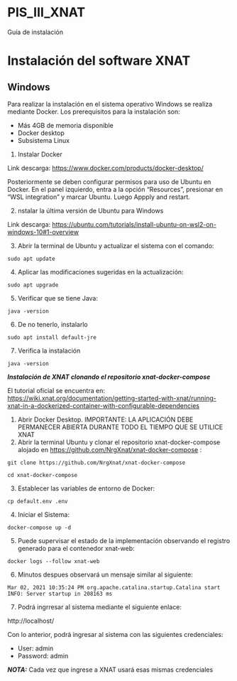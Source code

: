 # PIS_III_XNAT
Guía de instalación

# Instalación del software XNAT
## Windows
Para realizar la instalación en el sistema operativo Windows se realiza mediante Docker. Los prerequisitos para la instalación son:
- Más 4GB de memoria disponible
- Docker desktop
- Subsistema Linux

1. Instalar Docker

Link descarga: https://www.docker.com/products/docker-desktop/ 

Posteriormente se deben configurar permisos para uso de Ubuntu en Docker. En el panel izquierdo, entra a la opción “Resources”, presionar en “WSL integration” y marcar Ubuntu. Luego Appply and restart. 

2. nstalar la última versión de Ubuntu para Windows

Link descarga: https://ubuntu.com/tutorials/install-ubuntu-on-wsl2-on-windows-10#1-overview 

3. Abrir la terminal de Ubuntu y actualizar el sistema con el comando: 
```
sudo apt update 
```
4. Aplicar las modificaciones sugeridas en la actualización:
```
sudo apt upgrade 
```
5. Verificar que se tiene Java:
```
java -version  
```
6. De no tenerlo, instalarlo
```
sudo apt install default-jre   
```
7. Verifica la instalación
```
java -version   
```
***Instalación de XNAT clonando el repositorio xnat-docker-compose***

El tutorial oficial se encuentra en: https://wiki.xnat.org/documentation/getting-started-with-xnat/running-xnat-in-a-dockerized-container-with-configurable-dependencies 

1. Abrir Docker Desktop. IMPORTANTE: LA APLICACIÓN DEBE PERMANECER ABIERTA DURANTE TODO EL TIEMPO QUE SE UTILICE XNAT
2. Abrir la terminal Ubuntu y clonar el repositorio xnat-docker-compose alojado en https://github.com/NrgXnat/xnat-docker-compose :
```
git clone https://github.com/NrgXnat/xnat-docker-compose 
```
```
cd xnat-docker-compose    
```
3. Establecer las variables de entorno de Docker:
```
cp default.env .env 
```
4. Iniciar el Sistema:
```
docker-compose up -d 
```
5. Puede supervisar el estado de la implementación observando el registro generado para el contenedor xnat-web:
```
docker logs --follow xnat-web
```
6. Minutos despues observará un mensaje similar al siguiente:
```
Mar 02, 2021 10:35:24 PM org.apache.catalina.startup.Catalina start
INFO: Server startup in 208163 ms
```
7. Podrá ingrresar al sistema mediante el siguiente enlace:

http://localhost/

Con lo anterior, podrá ingresar al sistema con las siguientes credenciales:
- User: admin 
- Password: admin 

***NOTA:*** Cada vez que ingrese a XNAT usará esas mismas credenciales 
